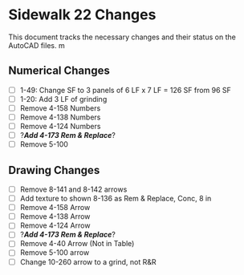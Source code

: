 # Sidewalk 22 Changes
This document tracks the necessary changes and their status on the AutoCAD files. m

## Numerical Changes
- [ ] 1-49: Change SF to 3 panels of 6 LF x 7 LF = 126 SF from 96 SF
- [ ] 1-20: Add 3 LF of grinding
- [ ] Remove 4-158 Numbers
- [ ] Remove 4-138 Numbers
- [ ] Remove 4-124 Numbers
- [ ] ?***Add 4-173 Rem & Replace***? 
- [ ] Remove 5-100

## Drawing Changes
- [ ] Remove 8-141 and 8-142 arrows
- [ ] Add texture to shown 8-136 as Rem & Replace, Conc, 8 in
- [ ] Remove 4-158 Arrow
- [ ] Remove 4-138 Arrow
- [ ] Remove 4-124 Arrow
- [ ] ?***Add 4-173 Rem & Replace***? 
- [ ] Remove 4-40 Arrow (Not in Table)
- [ ] Remove 5-100 arrow
- [ ] Change 10-260 arrow to a grind, not R&R